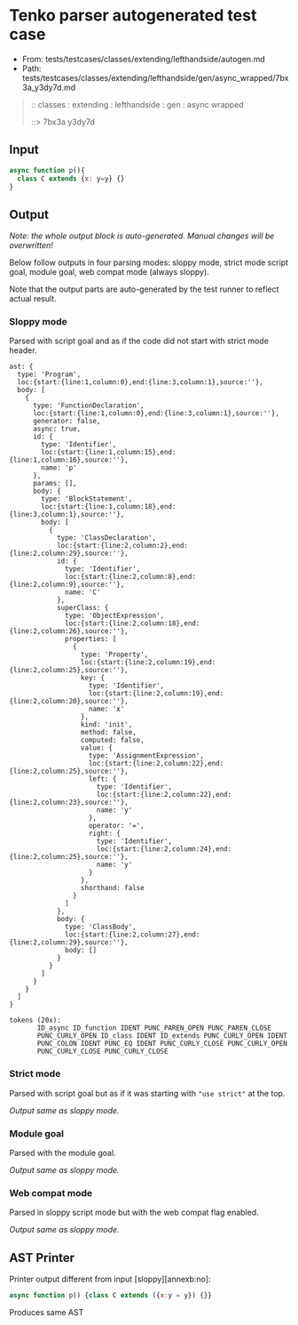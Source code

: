 # Tenko parser autogenerated test case

- From: tests/testcases/classes/extending/lefthandside/autogen.md
- Path: tests/testcases/classes/extending/lefthandside/gen/async_wrapped/7bx3a_y3dy7d.md

> :: classes : extending : lefthandside : gen : async wrapped
>
> ::> 7bx3a y3dy7d

## Input


`````js
async function p(){
  class C extends {x: y=y} {}
}
`````

## Output

_Note: the whole output block is auto-generated. Manual changes will be overwritten!_

Below follow outputs in four parsing modes: sloppy mode, strict mode script goal, module goal, web compat mode (always sloppy).

Note that the output parts are auto-generated by the test runner to reflect actual result.

### Sloppy mode

Parsed with script goal and as if the code did not start with strict mode header.

`````
ast: {
  type: 'Program',
  loc:{start:{line:1,column:0},end:{line:3,column:1},source:''},
  body: [
    {
      type: 'FunctionDeclaration',
      loc:{start:{line:1,column:0},end:{line:3,column:1},source:''},
      generator: false,
      async: true,
      id: {
        type: 'Identifier',
        loc:{start:{line:1,column:15},end:{line:1,column:16},source:''},
        name: 'p'
      },
      params: [],
      body: {
        type: 'BlockStatement',
        loc:{start:{line:1,column:18},end:{line:3,column:1},source:''},
        body: [
          {
            type: 'ClassDeclaration',
            loc:{start:{line:2,column:2},end:{line:2,column:29},source:''},
            id: {
              type: 'Identifier',
              loc:{start:{line:2,column:8},end:{line:2,column:9},source:''},
              name: 'C'
            },
            superClass: {
              type: 'ObjectExpression',
              loc:{start:{line:2,column:18},end:{line:2,column:26},source:''},
              properties: [
                {
                  type: 'Property',
                  loc:{start:{line:2,column:19},end:{line:2,column:25},source:''},
                  key: {
                    type: 'Identifier',
                    loc:{start:{line:2,column:19},end:{line:2,column:20},source:''},
                    name: 'x'
                  },
                  kind: 'init',
                  method: false,
                  computed: false,
                  value: {
                    type: 'AssignmentExpression',
                    loc:{start:{line:2,column:22},end:{line:2,column:25},source:''},
                    left: {
                      type: 'Identifier',
                      loc:{start:{line:2,column:22},end:{line:2,column:23},source:''},
                      name: 'y'
                    },
                    operator: '=',
                    right: {
                      type: 'Identifier',
                      loc:{start:{line:2,column:24},end:{line:2,column:25},source:''},
                      name: 'y'
                    }
                  },
                  shorthand: false
                }
              ]
            },
            body: {
              type: 'ClassBody',
              loc:{start:{line:2,column:27},end:{line:2,column:29},source:''},
              body: []
            }
          }
        ]
      }
    }
  ]
}

tokens (20x):
       ID_async ID_function IDENT PUNC_PAREN_OPEN PUNC_PAREN_CLOSE
       PUNC_CURLY_OPEN ID_class IDENT ID_extends PUNC_CURLY_OPEN IDENT
       PUNC_COLON IDENT PUNC_EQ IDENT PUNC_CURLY_CLOSE PUNC_CURLY_OPEN
       PUNC_CURLY_CLOSE PUNC_CURLY_CLOSE
`````

### Strict mode

Parsed with script goal but as if it was starting with `"use strict"` at the top.

_Output same as sloppy mode._

### Module goal

Parsed with the module goal.

_Output same as sloppy mode._

### Web compat mode

Parsed in sloppy script mode but with the web compat flag enabled.

_Output same as sloppy mode._

## AST Printer

Printer output different from input [sloppy][annexb:no]:

````js
async function p() {class C extends ({x:y = y}) {}}
````

Produces same AST

